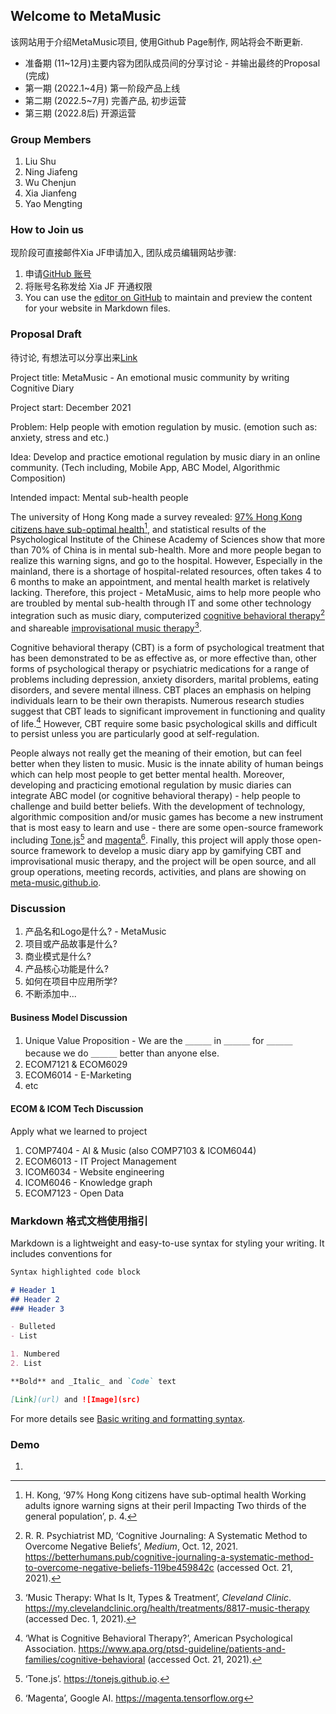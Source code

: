 ## Welcome to MetaMusic

该网站用于介绍MetaMusic项目, 使用Github Page制作, 网站将会不断更新.

- 准备期 (11~12月)主要内容为团队成员间的分享讨论 - 并输出最终的Proposal (完成)
- 第一期 (2022.1~4月) 第一阶段产品上线
- 第二期 (2022.5~7月) 完善产品, 初步运营
- 第三期 (2022.8后) 开源运营

### Group Members

1. Liu Shu
2. Ning Jiafeng
3. Wu Chenjun
4. Xia Jianfeng
5. Yao Mengting

### How to Join us

现阶段可直接邮件Xia JF申请加入, 团队成员编辑网站步骤:
1. 申请[GitHub 账号](https://github.com/signup)
2. 将账号名称发给 Xia JF 开通权限
3. You can use the [editor on GitHub](https://github.com/meta-music/project/blob/gh-pages/index.md) to maintain and preview the content for your website in Markdown files. 

### Proposal Draft

待讨论, 有想法可以分享出来[Link](https://docs.qq.com/doc/DYlRvWUVSSlBNWXNp)

Project title:  MetaMusic - An emotional music community by writing Cognitive Diary

Project start: December 2021

Problem:  Help people with emotion regulation by music. (emotion such as: anxiety, stress and etc.)

Idea:  Develop and practice emotional regulation by music diary in an online community. (Tech including, Mobile App, ABC Model, Algorithmic Composition)

Intended impact: Mental sub-health people

The university of Hong Kong made a survey revealed:  [97% Hong Kong citizens have sub-optimal health](https://www.hkupop.hku.hk/english/report/subhealth/content/resources/pr.pdf)[^1], and statistical results of the Psychological Institute of the Chinese Academy of Sciences show that more than 70% of China is in mental sub-health. More and more people began to realize this warning signs, and go to the hospital. However, Especially in the mainland, there is a shortage of hospital-related resources, often takes 4 to 6 months to make an appointment, and mental health market is relatively lacking. Therefore, this project - MetaMusic, aims to help more people who are troubled by mental sub-health through IT and some other technology integration such as music diary, computerized [cognitive behavioral therapy](https://betterhumans.coach.me/cognitive-journaling-a-systematic-method-to-overcome-negative-beliefs-119be459842c)[^2] and shareable [improvisational music therapy](https://my.clevelandclinic.org/health/treatments/8817-music-therapy)[^3].

Cognitive behavioral therapy (CBT) is a form of psychological treatment that has been demonstrated to be as effective as, or more effective than, other forms of psychological therapy or psychiatric medications for a range of problems including depression, anxiety disorders, marital problems, eating disorders, and severe mental illness. CBT places an emphasis on helping individuals learn to be their own therapists. Numerous research studies suggest that CBT leads to significant improvement in functioning and quality of life.[^6] However, CBT require some basic psychological skills and difficult to persist unless you are particularly good at self-regulation. 

People always not really get the meaning of their emotion, but can feel better when they listen to music. Music is the innate ability of human beings which can help most people to get better mental health. Moreover, developing and practicing emotional regulation by music diaries can integrate ABC model (or cognitive behavioral therapy) - help people to challenge and build better beliefs. With the development of technology, algorithmic composition and/or music games has become a new instrument that is most easy to learn and use - there are some open-source framework including [Tone.js](https://apps.musedlab.org/groovepizza/?museid=kngevZcmc&)[^4] and [magenta](https://experiments.withgoogle.com/ai/ai-duet/view/)[^5]. Finally, this project will apply those open-source framework to develop a music diary app by gamifying CBT and improvisational music therapy, and the project will be open source, and all group operations, meeting records, activities, and plans are showing on [meta-music.github.io](https://meta-music.github.io/project/). 

[^1]: H. Kong, ‘97% Hong Kong citizens have sub-optimal health Working adults ignore warning signs at their peril Impacting Two thirds of the general population’, p. 4.
[^2]: R. R. Psychiatrist MD, ‘Cognitive Journaling: A Systematic Method to Overcome Negative Beliefs’, *Medium*, Oct. 12, 2021. https://betterhumans.pub/cognitive-journaling-a-systematic-method-to-overcome-negative-beliefs-119be459842c (accessed Oct. 21, 2021).
[^3]: ‘Music Therapy: What Is It, Types & Treatment’, *Cleveland Clinic*. https://my.clevelandclinic.org/health/treatments/8817-music-therapy (accessed Dec. 1, 2021).
[^4]: ‘Tone.js’. https://tonejs.github.io.
[^5]:  ‘Magenta’, Google AI. https://magenta.tensorflow.org
[^6]: ‘What is Cognitive Behavioral Therapy?’, American Psychological Association. https://www.apa.org/ptsd-guideline/patients-and-families/cognitive-behavioral (accessed Oct. 21, 2021).



### Discussion

1. 产品名和Logo是什么? - MetaMusic
2. 项目或产品故事是什么?
3. 商业模式是什么?
4. 产品核心功能是什么?
5. 如何在项目中应用所学?
7. 不断添加中...

#### Business Model Discussion

1. Unique Value Proposition - We are the ＿＿＿ in ＿＿＿ for ＿＿＿ because we do ＿＿＿ better than anyone else. 
2. ECOM7121 & ECOM6029
3. ECOM6014 - E-Marketing
4. etc

#### ECOM & ICOM Tech Discussion

Apply what we learned to project

1. COMP7404 - AI & Music (also COMP7103 & ICOM6044)
2. ECOM6013 - IT Project Management 
3. ICOM6034 - Website engineering
4. ICOM6046 - Knowledge graph
5. ECOM7123 - Open Data

### Markdown 格式文档使用指引

Markdown is a lightweight and easy-to-use syntax for styling your writing. It includes conventions for

```markdown
Syntax highlighted code block

# Header 1
## Header 2
### Header 3

- Bulleted
- List

1. Numbered
2. List

**Bold** and _Italic_ and `Code` text

[Link](url) and ![Image](src)
```

For more details see [Basic writing and formatting syntax](https://docs.github.com/en/github/writing-on-github/getting-started-with-writing-and-formatting-on-github/basic-writing-and-formatting-syntax).


### Demo 

1. 